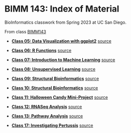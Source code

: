 # BIMM 143: Index of Material
BioInformatics classwork from Spring 2023 at UC San Diego. 

From class [BIMM143](https://bioboot.github.io/bimm143_S23)

- **[Class 05: Data Visualization with ggplot2](https://github.com/rocaqu/BIMM_143/blob/main/Class05/Data%20visualization%20with%20ggplot2.pdf)**  [source](https://github.com/rocaqu/BIMM_143/blob/main/Class05/class05.03.html)

- **[Class 06: R Functions](https://github.com/rocaqu/BIMM_143/blob/main/Class06/class06.pdf)**     [source](https://github.com/rocaqu/BIMM_143/blob/main/Class06/class06.qmd)

- **[Class 07: Introduction to Machine Learning](https://github.com/rocaqu/BIMM_143/blob/main/class07/Class07.pdf)**    [source](https://github.com/rocaqu/BIMM_143/blob/main/class07/Class07.qmd)

- **[Class 08: Unsupervised Learning](https://github.com/rocaqu/BIMM_143/blob/main/Class08/Class08.pdf)**    [source](https://github.com/rocaqu/BIMM_143/blob/main/Class08/Class08.qmd)

- **[Class 09: Structural Bioinformatics](https://github.com/rocaqu/BIMM_143/blob/main/class09/class09.pdf)**    [source](https://github.com/rocaqu/BIMM_143/blob/main/class09/class09.qmd)
 
- **[Class 10: Structural Bioinformatics](https://github.com/rocaqu/BIMM_143/blob/main/class09/class09.pdf)**    [source](https://github.com/rocaqu/BIMM_143/blob/main/Class%2010/Class10.qmd)

- **[Class 11: Halloween Candy Mini-Project](https://github.com/rocaqu/BIMM_143/blob/main/Class%2011/HalloweenMini.pdf)**  [source](https://github.com/rocaqu/BIMM_143/blob/main/Class%2011/Class11.qmd)

- **[Class 12: RNASeq Analysis](https://github.com/rocaqu/BIMM_143/blob/main/Class12/class12.pdf)**    [source](https://github.com/rocaqu/BIMM_143/blob/main/Class12/class12.qmd)

- **[Class 13: Pathway Analysis](https://github.com/rocaqu/BIMM_143/blob/main/Class12/class13.pdf)**   [source](https://github.com/rocaqu/BIMM_143/blob/main/Class12/class13.qmd)

- **[Class 17: Investigating Pertussis](https://github.com/rocaqu/BIMM_143/blob/main/Class17/Pertussis_MiniProj.pdf)**  [source](https://github.com/rocaqu/BIMM_143/blob/main/Class17/Pertussis_MiniProj.qmd)
